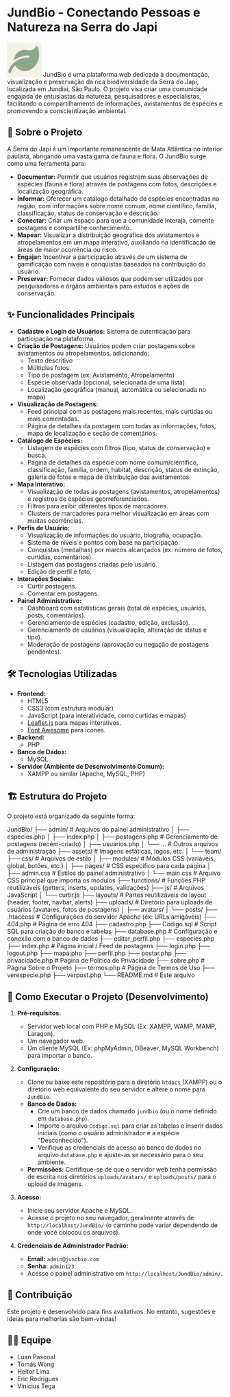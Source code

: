 # JundBio - Conectando Pessoas e Natureza na Serra do Japi

![Logo JundBio](assets/logo.png) JundBio é uma plataforma web dedicada à documentação, visualização e preservação da rica biodiversidade da Serra do Japi, localizada em Jundiaí, São Paulo. O projeto visa criar uma comunidade engajada de entusiastas da natureza, pesquisadores e especialistas, facilitando o compartilhamento de informações, avistamentos de espécies e promovendo a conscientização ambiental.

## 🌿 Sobre o Projeto

A Serra do Japi é um importante remanescente de Mata Atlântica no interior paulista, abrigando uma vasta gama de fauna e flora. O JundBio surge como uma ferramenta para:

* **Documentar:** Permitir que usuários registrem suas observações de espécies (fauna e flora) através de postagens com fotos, descrições e localização geográfica.
* **Informar:** Oferecer um catálogo detalhado de espécies encontradas na região, com informações sobre nome comum, nome científico, família, classificação, status de conservação e descrição.
* **Conectar:** Criar um espaço para que a comunidade interaja, comente postagens e compartilhe conhecimento.
* **Mapear:** Visualizar a distribuição geográfica dos avistamentos e atropelamentos em um mapa interativo, auxiliando na identificação de áreas de maior ocorrência ou risco.
* **Engajar:** Incentivar a participação através de um sistema de gamificação com níveis e conquistas baseados na contribuição do usuário.
* **Preservar:** Fornecer dados valiosos que podem ser utilizados por pesquisadores e órgãos ambientais para estudos e ações de conservação.

## ✨ Funcionalidades Principais

* **Cadastro e Login de Usuários:** Sistema de autenticação para participação na plataforma.
* **Criação de Postagens:** Usuários podem criar postagens sobre avistamentos ou atropelamentos, adicionando:
    * Texto descritivo
    * Múltiplas fotos
    * Tipo de postagem (ex: Avistamento, Atropelamento)
    * Espécie observada (opcional, selecionada de uma lista)
    * Localização geográfica (manual, automática ou selecionada no mapa)
* **Visualização de Postagens:**
    * Feed principal com as postagens mais recentes, mais curtidas ou mais comentadas.
    * Página de detalhes da postagem com todas as informações, fotos, mapa de localização e seção de comentários.
* **Catálogo de Espécies:**
    * Listagem de espécies com filtros (tipo, status de conservação) e busca.
    * Página de detalhes da espécie com nome comum/científico, classificação, família, ordem, habitat, descrição, status de extinção, galeria de fotos e mapa de distribuição dos avistamentos.
* **Mapa Interativo:**
    * Visualização de todas as postagens (avistamentos, atropelamentos) e registros de espécies georreferenciados.
    * Filtros para exibir diferentes tipos de marcadores.
    * Clusters de marcadores para melhor visualização em áreas com muitas ocorrências.
* **Perfis de Usuário:**
    * Visualização de informações do usuário, biografia, ocupação.
    * Sistema de níveis e pontos com base na participação.
    * Conquistas (medalhas) por marcos alcançados (ex: número de fotos, curtidas, comentários).
    * Listagem das postagens criadas pelo usuário.
    * Edição de perfil e foto.
* **Interações Sociais:**
    * Curtir postagens.
    * Comentar em postagens.
* **Painel Administrativo:**
    * Dashboard com estatísticas gerais (total de espécies, usuários, posts, comentários).
    * Gerenciamento de espécies (cadastro, edição, exclusão).
    * Gerenciamento de usuários (visualização, alteração de status e tipo).
    * Moderação de postagens (aprovação ou negação de postagens pendentes).

## 🛠️ Tecnologias Utilizadas

* **Frontend:**
    * HTML5
    * CSS3 (com estrutura modular)
    * JavaScript (para interatividade, como curtidas e mapas)
    * [Leaflet.js](https://leafletjs.com/) para mapas interativos.
    * [Font Awesome](https://fontawesome.com/) para ícones.
* **Backend:**
    * PHP
* **Banco de Dados:**
    * MySQL
* **Servidor (Ambiente de Desenvolvimento Comum):**
    * XAMPP ou similar (Apache, MySQL, PHP)

## 🏗️ Estrutura do Projeto

O projeto está organizado da seguinte forma:

JundBio/
├── admin/                # Arquivos do painel administrativo
│   ├── especies.php
│   ├── index.php
│   ├── postagens.php     # Gerenciamento de postagens (recém-criado)
│   ├── usuarios.php
│   └── ...               # Outros arquivos de administração
├── assets/               # Imagens estáticas, logos, etc.
│   └── team/
├── css/                  # Arquivos de estilo
│   ├── modules/          # Módulos CSS (variáveis, global, botões, etc.)
│   ├── pages/            # CSS específico para cada página
│   ├── admin.css         # Estilos do painel administrativo
│   └── main.css          # Arquivo CSS principal que importa os módulos
├── functions/            # Funções PHP reutilizáveis (getters, inserts, updates, validações)
├── js/                   # Arquivos JavaScript
│   └── curtir.js
├── layouts/              # Partes reutilizáveis do layout (header, footer, navbar, alerts)
├── uploads/              # Diretório para uploads de usuários (avatares, fotos de postagens)
│   ├── avatars/
│   └── posts/
├── .htaccess             # Configurações do servidor Apache (ex: URLs amigáveis)
├── 404.php               # Página de erro 404
├── cadastro.php
├── Codigo.sql            # Script SQL para criação do banco e tabelas
├── database.php          # Configuração e conexão com o banco de dados
├── editar_perfil.php
├── especies.php
├── index.php             # Página inicial / Feed de postagens
├── login.php
├── logout.php
├── mapa.php
├── perfil.php
├── postar.php
├── privacidade.php       # Página de Política de Privacidade
├── sobre.php             # Página Sobre o Projeto
├── termos.php            # Página de Termos de Uso
├── verespecie.php
├── verpost.php
└── README.md             # Este arquivo



## 🚀 Como Executar o Projeto (Desenvolvimento)

1.  **Pré-requisitos:**
    * Servidor web local com PHP e MySQL (Ex: XAMPP, WAMP, MAMP, Laragon).
    * Um navegador web.
    * Um cliente MySQL (Ex: phpMyAdmin, DBeaver, MySQL Workbench) para importar o banco.

2.  **Configuração:**
    * Clone ou baixe este repositório para o diretório `htdocs` (XAMPP) ou o diretório web equivalente do seu servidor e altere o nome para `JundBio`.
    * **Banco de Dados:**
        * Crie um banco de dados chamado `jundbio` (ou o nome definido em `database.php`).
        * Importe o arquivo `Codigo.sql` para criar as tabelas e inserir dados iniciais (como o usuário administrador e a espécie "Desconhecido").
        * Verifique as credenciais de acesso ao banco de dados no arquivo `database.php` e ajuste-as se necessário para o seu ambiente.
    * **Permissões:** Certifique-se de que o servidor web tenha permissão de escrita nos diretórios `uploads/avatars/` e `uploads/posts/` para o upload de imagens.

3.  **Acesso:**
    * Inicie seu servidor Apache e MySQL.
    * Acesse o projeto no seu navegador, geralmente através de `http://localhost/JundBio/` (o caminho pode variar dependendo de onde você colocou os arquivos).

4.  **Credenciais de Administrador Padrão:**
    * **Email:** `admin@jundbio.com`
    * **Senha:** `admin123`
    * Acesse o painel administrativo em `http://localhost/JundBio/admin/`.

## 🤝 Contribuição

Este projeto é desenvolvido para fins avaliativos. No entanto, sugestões e ideias para melhorias são bem-vindas!

## 👨‍💻 Equipe

* Luan Pascoal
* Tomás Wong
* Heitor Lima
* Eric Rodrigues
* Vinícius Tega



